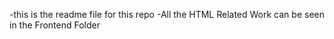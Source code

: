 -this is the readme file for this repo
-All the HTML Related Work can be seen in the Frontend Folder
